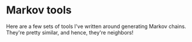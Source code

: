 # Markov tools

Here are a few sets of tools I've written around generating Markov chains. They're pretty similar, and hence, they're neighbors!
